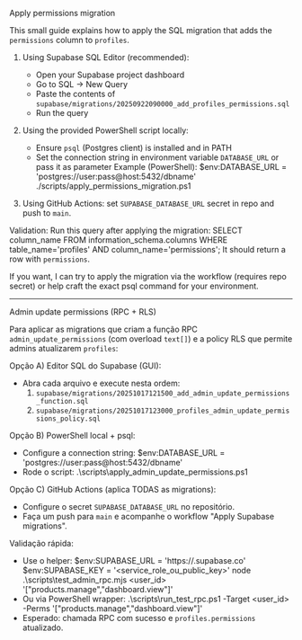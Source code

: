 Apply permissions migration

This small guide explains how to apply the SQL migration that adds the `permissions` column to `profiles`.

1) Using Supabase SQL Editor (recommended):
   - Open your Supabase project dashboard
   - Go to SQL -> New Query
   - Paste the contents of `supabase/migrations/20250922090000_add_profiles_permissions.sql`
   - Run the query

2) Using the provided PowerShell script locally:
   - Ensure `psql` (Postgres client) is installed and in PATH
   - Set the connection string in environment variable `DATABASE_URL` or pass it as parameter
     Example (PowerShell):
       $env:DATABASE_URL = 'postgres://user:pass@host:5432/dbname'
       ./scripts/apply_permissions_migration.ps1

3) Using GitHub Actions: set `SUPABASE_DATABASE_URL` secret in repo and push to `main`.

Validation:
  Run this query after applying the migration:
    SELECT column_name FROM information_schema.columns WHERE table_name='profiles' AND column_name='permissions';
  It should return a row with `permissions`.

If you want, I can try to apply the migration via the workflow (requires repo secret) or help craft the exact psql command for your environment.

---

Admin update permissions (RPC + RLS)

Para aplicar as migrations que criam a função RPC `admin_update_permissions` (com overload `text[]`) e a policy RLS que permite admins atualizarem `profiles`:

Opção A) Editor SQL do Supabase (GUI):
  - Abra cada arquivo e execute nesta ordem:
    1. `supabase/migrations/20251017121500_add_admin_update_permissions_function.sql`
    2. `supabase/migrations/20251017123000_profiles_admin_update_permissions_policy.sql`

Opção B) PowerShell local + psql:
  - Configure a connection string:
    $env:DATABASE_URL = 'postgres://user:pass@host:5432/dbname'
  - Rode o script:
    .\scripts\apply_admin_update_permissions.ps1

Opção C) GitHub Actions (aplica TODAS as migrations):
  - Configure o secret `SUPABASE_DATABASE_URL` no repositório.
  - Faça um push para `main` e acompanhe o workflow "Apply Supabase migrations".

Validação rápida:
  - Use o helper:
    $env:SUPABASE_URL = 'https://<project>.supabase.co'
    $env:SUPABASE_KEY = '<service_role_ou_public_key>'
    node .\scripts\test_admin_rpc.mjs <user_id> '["products.manage","dashboard.view"]'
  - Ou via PowerShell wrapper:
    .\scripts\run_test_rpc.ps1 -Target <user_id> -Perms '["products.manage","dashboard.view"]'
  - Esperado: chamada RPC com sucesso e `profiles.permissions` atualizado.
